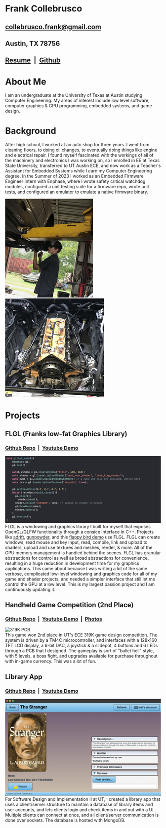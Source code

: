 # Frank Collebrusco
## collebrusco.frank@gmail.com
## Austin, TX 78756
## [Resume](https://drive.google.com/uc?export=download&id=1JvVf30a5W-G3EooZ9gLII2dkPyc_2CC2) &nbsp;|&nbsp; [Github](https://github.com/collebrusco)
# About Me
I am an undergraduate at the University of Texas at Austin studying Computer Engineering. My areas of interest include low level software, computer graphics & GPU programming, embedded systems, and game design.   
  
# Background
After high school, I worked at an auto shop for three years. I went from cleaning floors, to doing oil changes, to eventually doing things like engine and electrical repair. I found myself fascinated with the workings of all of the machinery and electronics I was working on, so I enrolled in EE at Texas State University, transferred to UT Austin ECE, and now work as a Teacher's Assistant for Embedded Systems while I earn my Computer Engineering degree. In the Summer of 2023 I worked as an Embedded Firmware Engineer Intern with Enphase, where I wrote safety critical watchdog modules, configured a unit testing suite for a firmware repo, wrote unit tests, and configured an emulator to emulate a native firmware binary.     

![Me in the Shop](/docs/assets/images/me_working_on_merc_small.PNG) ![Hemi Rebuild](/docs/assets/images/hemi_rebuild_small.png)   
   
# Projects   

## FLGL (Franks low-fat Graphics Library)
### [Github Repo](https://github.com/collebrusco/flgl) &nbsp;|&nbsp; [Youtube Demo]()   
![UI](/docs/assets/images/flgl_code.png)
FLGL is a windowing and graphics library I built for myself that exposes OpenGL/GLFW functionality through a consice interface in C++. Projects like [adrift](https://github.com/collebrusco/adrift), [gunpowder](https://github.com/collebrusco/gunpowder), and this [flappy bird demo](https://github.com/collebrusco/flappy-bird) use FLGL. FLGL can create windows, read mouse and key input, read, compile, link and upload to shaders, upload and use textures and meshes, render, & more. All of the GPU memory management is handled behind the scenes. FLGL has granular abstractions for control as well as broad abstractions for convenience, resulting in a huge reduction in development time for my graphics applications. This came about because I was writing a lot of the same verbose, complicated low-level windowing and graphics code for all of my game and shader projects, and needed a simpler interface that still let me control the GPU at a low level. This is my largest passion project and I am continuously updating it.

## Handheld Game Competition (2nd Place)
### [Github Repo](https://github.com/collebrusco/ECE-319K-game-competition) &nbsp;|&nbsp; [Youtube Demo](https://youtu.be/LUv89gF3i-0) &nbsp;|&nbsp; [Photos](https://www.flickr.com/photos/utece/albums/72177720304144100)   
![319K PCB](/docs/assets/images/PCB.PNG)   
This game won 2nd place in UT's ECE 319K game design competition. The system is driven by a TM4C microcontroller, and interfaces with a 128x160 TFT LCD display, a 6-bit DAC, a joystick & a slidepot, 4 buttons and 6 LEDs through a PCB that I designed. The gameplay is sort of "bullet hell" style, with 5 levels, a boss fight, and upgrades available for purchase throughout with in-game currency. This was a lot of fun.

## Library App
### [Github Repo](https://github.com/collebrusco/ECE-422C-final-project) &nbsp;|&nbsp; [Youtube Demo]()   
![UI](/docs/assets/images/library_ui.png)
For Software Design and Implementation II at UT, I created a library app that uses a client/server structure to maintain a database of library items and user accounts, and lets clients login and check items in and out with a UI. Multiple clients can connect at once, and all client/server communication is done over sockets. The database is hosted with MongoDB.
